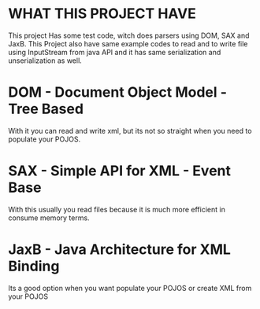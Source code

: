 # WHAT THIS PROJECT HAVE

This project Has some test code, witch does parsers using DOM, SAX and JaxB.
This Project also have same example codes to read and to write file using InputStream from java API 
and it has same serialization and unserialization as well. 


# DOM - Document Object Model - Tree Based

With it you can read and write xml, but its not so straight when you need to populate your POJOS.


# SAX - Simple API for XML - Event Base

With this usually you read files because it is much more efficient in consume memory terms.


# JaxB -  Java Architecture for XML Binding

Its a good option when you want populate your POJOS or create XML from your POJOS

